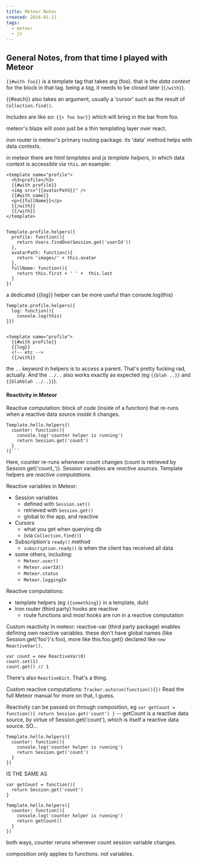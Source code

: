 ```yaml
---
title: Meteor Notes
created: 2016-01-21
tags:
  - meteor
  - js
---
```


## General Notes, from that time I played with Meteor

`{{#with foo}}` is a template tag that takes arg (foo). that is the _data
context_ for the block in that tag. being a _tag_, it needs to be closed later
(`{/with}`).

{{#each}} also takes an argument, usually a 'cursor' such as the result of
`Collection.find()`.

Includes are like so: `{{> foo bar}}` which will bring in the bar from foo.

meteor's blaze will soon just be a thin templating layer over react.

iron router is meteor's primary routing package. its 'data' method helps with
data contexts.

in meteor there are html _templates_ and js _template helpers_, in which data
context is accessible via `this`. an example:

```
<template name="profile">
  <h3>profile</h3>
  {{#with profile}}
  <img src="{{avatarPath}}" />
  {{#with name}}
  <p>{{fullName}}</p>
  {{/with}}
  {{/with}}
</template>


Template.profile.helpers({
  profile: function(){
    return Users.findOne(Session.get('userId'))
  },
  avatarPath: function(){
    return 'images/' + this.avatar
  },
  fullName: function(){
    return this.first + ' ' +  this.last
  }
})
```

a dedicated {{log}} helper can be more useful than console.log(this)

```
Template.profile.helpers({
  log: function(){
    console.log(this)
}})


<template name="profile">
  {{#with profile}}
  {{log}}
  <!-- etc -->
  {{/with}}
```

the `..` keyword in helpers is to access a parent. That's pretty fucking rad,
actually. And the `../..` also works exactly as expected (eg `{{blah ..}}` and
`{{blahblah ../..}}`).

#### Reactivity in Meteor

Reactive computation: block of code (inside of a function) that re-runs when a
reactive data source _inside_ it changes.

```
Template.hello.helpers{(
  counter: function(){
    console.log('counter helper is running')
    return Session.get('count')
  }
)}```
```

Here, counter re-runs whenever count changes (count is retrieved by
Session.get('count_')).  Session variables are _reactive sources_. Template
helpers are _reactive computations_.

Reactive variables in Meteor:

* Session variables
    * defined with `Session.set()`
    * retrieved with `Session.get()`
    * global to the app, and reactive
* Cursors
    * what you get when querying db
    * (via `Collection.find()`)
* Subscription's `ready()` method
    * `subscription.ready()` is when the client has received all data
* some others, including:
    * `Meteor.user()`
    * `Meteor.userId()`
    * `Meteor.status`
    * `Meteor.loggingIn`

Reactive computations:

* template helpers (eg `{{something}}` in a template, duh)
* iron router (third party) hooks are reactive
    * route functions and _most_ hooks are run in a reactive computation

Custom reactivity in meteor: reactive-var (third party package) enables
defining own reactive variables. these don't have global names (like
Session.get('foo')'s foo), more like this.foo.get() declared like `new
ReactiveVar()`.

```
var count = new ReactiveVar(0)
count.set(1)
count.get() // 1
```

There's also `ReactiveDict`. That's a thing.

Custom reactive computations: `Tracker.autorun(function(){})` Read the full
Meteor manual for more on that, I guess.

Reactivity can be passed on through composition, eg `var getCount =
function(){ return Session.get('count') }` -- getCount is a reactive data
source, by virtue of Session.get('count'), which is itself a reactive data
source. SO...

```
Template.hello.helpers({
  counter: function(){
    console.log('counter helper is running')
    return Session.get('count')
  }
})
```

IS THE SAME AS

```
var getCount = function(){
  return Session.get('count')
}

Template.hello.helpers({
  counter: function(){
    console.log('counter helper is running')
    return getCount()
  }
})
```

both ways, counter reruns whenever count session variable changes.

composition only applies to functions. not variables.
